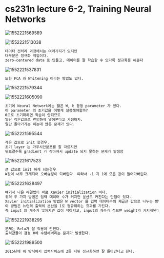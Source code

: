# cs231n lecture 6-2, Training Neural Networks

![1552221569589](A:/desktop/TIL/images/2019-03-11-1552221569589.png)

![1552221513038](A:/desktop/TIL/images/2019-03-11-1552221513038.png)



```markdown
데이터 전처리 과정에서는 여러가지가 있지만
대부분은 정규화 작업이다.
zero-centered data 로 만들고, 데이터를 잘 학습할 수 있다록 정규화를 해준다
```



![1552221537831](A:/desktop/TIL/images/2019-03-11-1552221537831.png)



```markdown
또한 PCA 와 Whitening 이라는 방법도 있다.
```



![1552221579344](A:/desktop/TIL/images/2019-03-11-1552221579344.png)



![1552221605090](A:/desktop/TIL/images/2019-03-11-1552221605090.png)



```markdown
초기에 Neural Network에는 많은 W, b 등등 parameter 가 있다.
이 parameter 의 초기값을 어떻게 설정해야할까?
0으로 초기화하면 학습이 안되므로
일단 작은값으로 랜덤하게 넣어본다고 가정하자.
일단 돌아가기는 하는데 많은 문제가 있다.
```





![1552221595544](A:/desktop/TIL/images/2019-03-11-1552221595544.png)



```markdown
작은 값으로 init 할경우,
초기 layer 는 가우시안분포를 잘 따르지만
뒤로갈수록 gradient 가 작아져서 update 되지 못하는 문제가 발생함
```





![1552221617523](A:/desktop/TIL/images/2019-03-11-1552221617523.png)



```markdown
큰 값으로 init 하게 되는경우
W값이 너무 크게되어 오버슈팅이 되버린다. 따라서 -1 과 1에 모든 값이 들어가버린다.
```



![1552221628497](A:/desktop/TIL/images/2019-03-11-1552221628497.png)



```markdown
여기서 나온 해결법이 바로 Xavier initialization 이다.
위의 두 가지 방법은 입력 데이터 수가 커지면 분산도 커진다는 단점이 있다.
Xavier initialization 방법은 W vector 를 입력 데이터수의 제곱근 값으로 나누는 방법이다.
이 방법은 뉴런의 출력의 분산을 1로 정규화하는 효과를 가진다.
즉 input 의 개수가 많아지면 값이 작아지고, input의 개수가 적으면 weight가 커지게된다.

```



![1552221938295](A:/desktop/TIL/images/2019-03-11-1552221938295.png)



```markdown
문제는 Relu가 잘 적용이 안된다.
출력값들이 점점 0에 수렴해버리는 문제가 발생한다.
```



![1552221989500](A:/desktop/TIL/images/2019-03-11-1552221989500.png)



```markdown
2015년에 위 방식에서 입력사이즈에 2를 나눠 정규화하면 잘 돌아간다고 한다.
```

